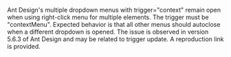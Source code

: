 Ant Design's multiple dropdown menus with trigger="context" remain open when using right-click menu for multiple elements. The trigger must be "contextMenu". Expected behavior is that all other menus should autoclose when a different dropdown is opened. The issue is observed in version 5.6.3 of Ant Design and may be related to trigger update. A reproduction link is provided.
